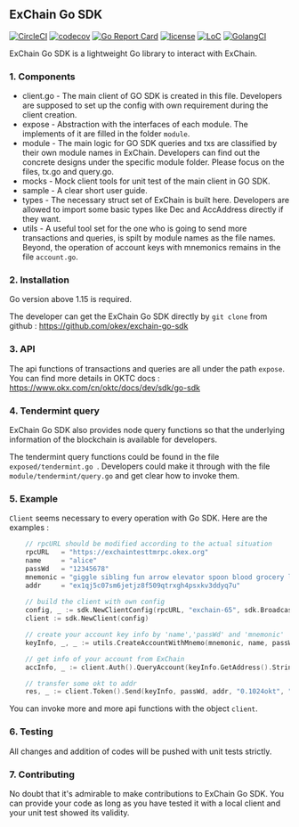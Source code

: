 ## ExChain Go SDK

[![CircleCI](https://circleci.com/gh/okex/exchain-go-sdk/tree/dev.svg?style=shield)](https://circleci.com/gh/okex/exchain-go-sdk/tree/master)
[![codecov](https://codecov.io/gh/okex/exchain-go-sdk/branch/dev/graph/badge.svg)](https://codecov.io/gh/okex/exchain-go-sdk)
[![Go Report Card](https://goreportcard.com/badge/github.com/okex/exchain-go-sdk)](https://goreportcard.com/report/github.com/okex/exchain-go-sdk)
[![license](https://img.shields.io/github/license/okex/exchain-go-sdk.svg)](https://github.com/okex/exchain-go-sdk/blob/master/LICENSE)
[![LoC](https://tokei.rs/b1/github/okex/exchain-go-sdk)](https://github.com/okex/exchain-go-sdk)
[![GolangCI](https://golangci.com/badges/github.com/okex/exchain-go-sdk.svg)](https://golangci.com/r/github.com/okex/exchain-go-sdk)

ExChain Go SDK is a lightweight Go library to interact with ExChain.

### 1. Components

- client.go - The main client of GO SDK is created in this file. Developers are supposed to set up the config with own requirement during the client creation.
- expose - Abstraction with the interfaces of each module. The implements of it are filled in the folder `module`.
- module - The main logic for GO SDK queries and txs are classified by their own module names in ExChain. Developers can find out the concrete designs under the specific module folder. Please focus on the files, tx.go and query.go. 
- mocks - Mock client tools for unit test of the main client in GO SDK.
- sample - A clear short user guide.
- types - The necessary struct set of ExChain is built here. Developers are allowed to import some basic types like Dec and AccAddress directly if they want.
- utils -  A useful tool set for the one who is going to send more transactions and queries, is spilt by module names as the file names. Beyond, the operation of account keys with mnemonics remains in the file `account.go`.

### 2. Installation

Go version above 1.15 is required.

The developer can get the ExChain Go SDK directly by `git clone` from github : https://github.com/okex/exchain-go-sdk

### 3. API

The api functions of transactions and queries are all under the path `expose`. You can find more details in OKTC docs : https://www.okx.com/cn/oktc/docs/dev/sdk/go-sdk

### 4. Tendermint query

ExChain Go SDK also provides node query functions so that the underlying information of the blockchain is available for developers.

The tendermint query functions could be found in the file `exposed/tendermint.go `. Developers could make it through with the file `module/tendermint/query.go` and get clear how to invoke them.

### 5. Example

`Client` seems necessary to every operation with Go SDK. Here are the examples :

```go
	// rpcURL should be modified according to the actual situation
	rpcURL   = "https://exchaintesttmrpc.okex.org"
	name     = "alice"
	passWd   = "12345678"
	mnemonic = "giggle sibling fun arrow elevator spoon blood grocery laugh tortoise culture tool"
	addr     = "ex1qj5c07sm6jetjz8f509qtrxgh4psxkv3ddyq7u"
	
	// build the client with own config
	config, _ := sdk.NewClientConfig(rpcURL, "exchain-65", sdk.BroadcastBlock, "0.00002okt", 200000, 0, "")
	client := sdk.NewClient(config)

	// create your account key info by 'name','passWd' and 'mnemonic'
	keyInfo, _, _ := utils.CreateAccountWithMnemo(mnemonic, name, passWd)

	// get info of your account from ExChain
	accInfo, _ := client.Auth().QueryAccount(keyInfo.GetAddress().String())

	// transfer some okt to addr
	res, _ := client.Token().Send(keyInfo, passWd, addr, "0.1024okt", "my memo", accInfo.GetAccountNumber(), accInfo.GetSequence())

```

You can invoke more and more api functions with the object `client`.

### 6. Testing

All changes and addition of codes will be pushed with unit tests strictly. 

### 7. Contributing

No doubt that it's admirable to make contributions to ExChain Go SDK. You can provide your code as long as you have tested it with a local client and your unit test showed its validity.  
